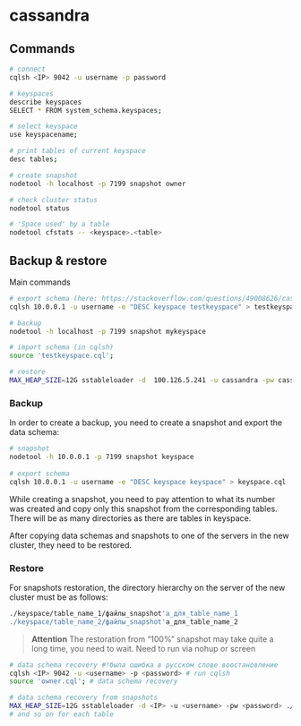 # cassandra

## Commands
```bash
# connect
cqlsh <IP> 9042 -u username -p password

# keyspaces
describe keyspaces
SELECT * FROM system_schema.keyspaces;

# select keyspace
use keyspacename;

# print tables of current keyspace
desc tables;

# create snapshot
nodetool -h localhost -p 7199 snapshot owner

# check cluster status
nodetool status

# 'Space used' by a table
nodetool cfstats -- <keyspace>.<table>
```

## Backup & restore

Main commands
```bash
# export schema (here: https://stackoverflow.com/questions/49008626/cassandra-backup-including-schema)
cqlsh 10.0.0.1 -u username -e "DESC keyspace testkeyspace" > testkeyspace.cql

# backup
nodetool -h localhost -p 7199 snapshot mykeyspace

# import schema (in cqlsh)
source 'testkeyspace.cql';

# restore
MAX_HEAP_SIZE=12G sstableloader -d  100.126.5.241 -u cassandra -pw cassandra mykeyspace/tablename
```

### Backup

In order to create a backup, you need to create a snapshot and export the data schema:
```bash
# snapshot
nodetool -h 10.0.0.1 -p 7199 snapshot keyspace
 
# export schema
cqlsh 10.0.0.1 -u username -e "DESC keyspace keyspace" > keyspace.cql
```

 While creating a snapshot, you need to pay attention to what its number was created and copy only this snapshot from the corresponding tables. There will be as many directories as there are tables in keyspace.


After copying data schemas and snapshots to one of the servers in the new cluster, they need to be restored.

### Restore

For snapshots restoration, the directory hierarchy on the server of the new cluster must be as follows:
```bash
./keyspace/table_name_1/файлы_snapshot'а_для_table_name_1
./keyspace/table_name_2/файлы_snapshot'а_для_table_name_2
```

> **Attention**
The restoration from “100%” snapshot may take quite a long time, you need to wait. Need to run via nohup or screen

```bash
# data schema recovery #!была ошибка в русском слове воостановление
cqlsh <IP> 9042 -u <username> -p <password> # run cqlsh
source 'owner.cql'; # data schema recovery

# data schema recovery from snapshots
MAX_HEAP_SIZE=12G sstableloader -d <IP> -u <username> -pw <password> ./keyspace/table_name_1 # the directory with the snapshot must be specified
# and so on for each table
```
